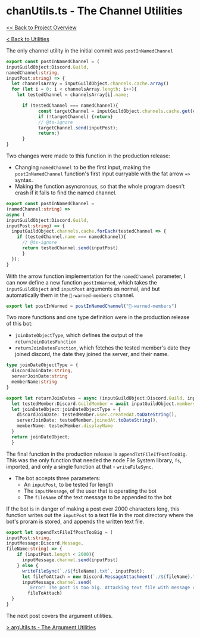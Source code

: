 # chanUtils.ts - The Channel Utilities

[<< Back to Project Overview](../defenderProject.md)

[< Back to Utilities](../utilities.md)

The only channel utility in the initial commit was `postInNamedChannel`

```typescript
export const postInNamedChannel = (
inputGuildObject:Discord.Guild,
namedChannel:string,
inputPost:string) => {
  let channelsArray = inputGuildObject.channels.cache.array()
  for (let i = 0; i < channelsArray.length; i++){
    let testedChannel = channelsArray[i].name;

      if (testedChannel === namedChannel){
            const targetChannel = inputGuildObject.channels.cache.get(channelsArray[i].id);
            if (!targetChannel) {return}
            // @ts-ignore
            targetChannel.send(inputPost);
            return;}
      }
}
```

Two changes were made to this function in the production release: 
- Changing `namedChannel` to be the first input, making the `postInNamedChannel` function's first input curryable with the fat arrow `=>` syntax. 
- Making the function asyncronous, so that the whole program doesn't crash if it fails to find the named channel.

```typescript
export const postInNamedChannel = 
(namedChannel:string) => 
async (
inputGuildObject:Discord.Guild, 
inputPost:string) => {
  inputGuildObject.channels.cache.forEach(testedChannel => {
    if (testedChannel.name === namedChannel){
      // @ts-ignore
      return testedChannel.send(inputPost)
      }
  });
}
```

With the arrow function implementation for the `namedChannel` parameter, I can now define a new function `postInWarned`, which takes the `inputGuildObject` and `inputPost` arguments as normal, and but automatically them in the `🚨-warned-members` channel.

```typescript
export let postInWarned = postInNamedChannel("🚨-warned-members")
```

Two more functions and one type definition were in the production release of this bot:
- `joinDateObjectType`, which defines the output of the `returnJoinDatesFunction`
- `returnJoinDatesFunction`, which fetches the tested member's date they joined discord, the date they joined the server, and their name.

```typescript
type joinDateObjectType = {
  discordJoinDate:string,
  serverJoinDate:string
  memberName:string
}

export let returnJoinDates = async (inputGuildObject:Discord.Guild, inputUser:string):Promise<joinDateObjectType> => {
  let testedMember:Discord.GuildMember = await inputGuildObject.members.fetch(inputUser);
  let joinDateObject:joinDateObjectType = {
    discordJoinDate: testedMember.user.createdAt.toDateString(),
    serverJoinDate: testedMember.joinedAt.toDateString(),
    memberName: testedMember.displayName
  }
  return joinDateObject;
  }
  ```

The final function in the production release is `appendTxtFileIfPostTooBig`. This was the only function that needed the node File System library, `fs`, imported, and only a single function at that - `writeFileSync`.
- The bot accepts three parameters:
  - An `inputPost`, to be tested for length
  - The `inputMessage`, of the user that is operating the bot
  - The `fileName` of the text message to be appended to the bot

If the bot is in danger of making a post over 2000 characters long, this function writes out the `inputPost` to a text file in the root directory where the bot's proram is stored, and appends the written text file.

```typescript
export let appendTxtFileIfPostTooBig = (
inputPost:string, 
inputMessage:Discord.Message,
fileName:string) => {
    if (inputPost.length < 2000){
      inputMessage.channel.send(inputPost)
    } else {
      writeFileSync(`./${fileName}.txt`, inputPost);
      let fileToAttach = new Discord.MessageAttachment(`./${fileName}.txt`);
      inputMessage.channel.send(
        `Error! The post is too big. Attacking text file with message contents.`,
        fileToAttach)
  }
}
```

The next post covers the argument utilities.

[> argUtils.ts - The Argument Utilities](argUtils.md)
